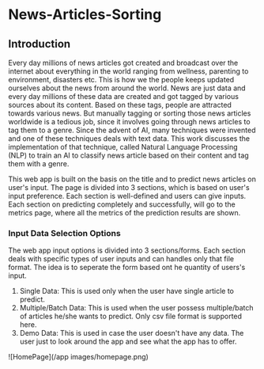 # News-Articles-Sorting

## Introduction

Every day millions of news articles got created and broadcast over the internet about everything in the world ranging from wellness, parenting to environment, disasters etc. This is how we the people keeps updated ourselves about the news from around the world. News are just data and every day millions of these data are created and got tagged by various sources about its content. Based on these tags, people are attracted towards various news. But manually tagging or sorting those news articles worldwide is a tedious job, since it involves going through news articles to tag them to a genre. Since the advent of AI, many techniques were invented and one of these techniques deals with text data. This work discusses the implementation of that technique, called Natural Language Processing (NLP) to train an AI to classify news article based on their content and tag them with a genre.

This web app is built on the basis on the title and to predict news articles on user's input. The page is divided into 3 sections, which is based on user's input preference. Each section is well-defined and users can give inputs. Each section on predicting completely and successfully, will go to the metrics page, where all the metrics of the prediction results are shown.


### Input Data Selection Options

The web app input options is divided into 3 sections/forms. Each section deals with specific types of user inputs and can handles only that file format. The idea is to seperate the form based ont he quantity of users's input.
1. Single Data: This is used only when the user have single article to predict.
2. Multiple/Batch Data: This is used when the user possess multiple/batch of articles he/she wants to predict. Only csv file format is supported here.
3. Demo Data: This is used in case the user doesn't have any data. The user just to look around the app and see what the app has to offer.

![HomePage](/app images/homepage.png)
